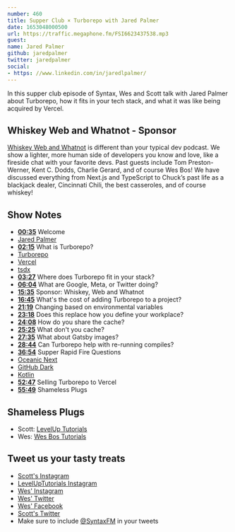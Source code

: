 ```yaml
---
number: 460
title: Supper Club × Turborepo with Jared Palmer
date: 1653048000500
url: https://traffic.megaphone.fm/FSI6623437538.mp3
guest: 
name: Jared Palmer
github: jaredpalmer
twitter: jaredpalmer
social: 
- https: //www.linkedin.com/in/jaredlpalmer/
---
```


In this supper club episode of Syntax, Wes and Scott talk with Jared Palmer about Turborepo, how it fits in your tech stack, and what it was like being acquired by Vercel.

## Whiskey Web and Whatnot  - Sponsor

[Whiskey Web and Whatnot](https://www.whiskeywebandwhatnot.fm) is different than your typical dev podcast. We show a lighter, more human side of developers you know and love, like a fireside chat with your favorite devs. Past guests include Tom Preston-Werner, Kent C. Dodds, Charlie Gerard, and of course Wes Bos! We have discussed everything from Next.js and TypeScript to Chuck’s past life as a blackjack dealer, Cincinnati Chili, the best casseroles, and of course whiskey!

## Show Notes

* **[00:35](#t=00:35)** Welcome
* [Jared Palmer](https://twitter.com/jaredpalmer)
* **[02:15](#t=02:15)** What is Turborepo?
* [Turborepo](https://turborepo.org)
* [Vercel](https://vercel.com)
* [tsdx](https://tsdx.io)
* **[03:27](#t=03:27)** Where does Turborepo fit in your stack?
* **[06:04](#t=06:04)** What are Google, Meta, or Twitter doing?
* **[15:35](#t=15:35)** Sponsor: Whiskey, Web and Whatnot
* **[16:45](#t=16:45)** What's the cost of adding Turborepo to a project?
* **[21:19](#t=21:19)** Changing based on environmental variables
* **[23:18](#t=23:18)** Does this replace how you define your workplace?
* **[24:08](#t=24:08)** How do you share the cache?
* **[25:25](#t=25:25)** What don't you cache?
* **[27:35](#t=27:35)** What about Gatsby images?
* **[28:44](#t=28:44)** Can Turborepo help with re-running compiles?
* **[36:54](#t=36:54)** Supper Rapid Fire Questions
* [Oceanic Next](https://github.com/mhartington/oceanic-next)
* [GitHub Dark](https://github.com/StylishThemes/Github-Dark)
* [Kotlin](https://kotlinlang.org)
* **[52:47](#t=52:47)** Selling Turborepo to Vercel
* **[55:49](#t=55:49)** Shameless Plugs

## Shameless Plugs

* Scott: [LevelUp Tutorials](https://leveluptutorials.com/tutorials/keystone-js/introduction)
* Wes: [Wes Bos Tutorials](https://wesbos.com/courses)

## Tweet us your tasty treats

* [Scott's Instagram](https://www.instagram.com/stolinski/)
* [LevelUpTutorials Instagram](https://www.instagram.com/LevelUpTutorials/)
* [Wes' Instagram](https://www.instagram.com/wesbos/)
* [Wes' Twitter](https://twitter.com/wesbos)
* [Wes' Facebook](https://www.facebook.com/wesbos.developer)
* [Scott's Twitter](https://twitter.com/stolinski)
* Make sure to include [@SyntaxFM](https://twitter.com/SyntaxFM) in your tweets
